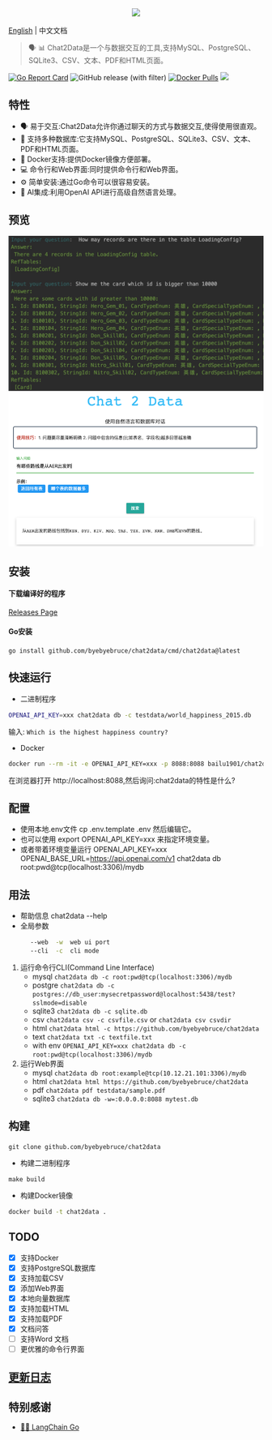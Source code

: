  <div align="center">
   <img src="https://readme-typing-svg.demolab.com/?lines=Chat+2+Data&size=50&height=80&center=true&vCenter=true&&duration=1000&pause=5000">
</div>

[English](README.md) | 中文文档

>  🗣 📊 Chat2Data是一个与数据交互的工具,支持MySQL、PostgreSQL、SQLite3、CSV、文本、PDF和HTML页面。
 
[![Go Report Card](https://goreportcard.com/badge/github.com/byebyebruce/chat2data)](https://goreportcard.com/report/github.com/byebyebruce/chat2data)
![GitHub release (with filter)](https://img.shields.io/github/v/release/byebyebruce/chat2data)
[![Docker Pulls](https://img.shields.io/docker/pulls/bailu1901/chat2data)](https://hub.docker.com/r/bailu1901/chat2data/)
![](https://hits.sh/github.com/byebyebruce/chat2data/doc/hits.svg?label=visit)


## 特性
* 🗣 易于交互:Chat2Data允许你通过聊天的方式与数据交互,使得使用很直观。
* 🔗 支持多种数据库:它支持MySQL、PostgreSQL、SQLite3、CSV、文本、PDF和HTML页面。
* 🐳 Docker支持:提供Docker镜像方便部署。
* 💻 命令行和Web界面:同时提供命令行和Web界面。
* ⚙️ 简单安装:通过Go命令可以很容易安装。
* 🧠 AI集成:利用OpenAI API进行高级自然语言处理。

## 预览
![CLI](doc/cli.jpg)
![Web UI](doc/web-ui.png)

## 安装
#### 下载编译好的程序  
[Releases Page](https://github.com/byebyebruce/chat2data/releases)
  
#### Go安装 
`go install github.com/byebyebruce/chat2data/cmd/chat2data@latest`

## 快速运行
* 二进制程序
```bash
OPENAI_API_KEY=xxx chat2data db -c testdata/world_happiness_2015.db
```
输入: `Which is the highest happiness country?`

* Docker
```bash
docker run --rm -it -e OPENAI_API_KEY=xxx -p 8088:8088 bailu1901/chat2data html 'https://github.com/byebyebruce/chat2data'
```
在浏览器打开 http://localhost:8088,然后询问:chat2data的特性是什么?

## 配置
* 使用本地.env文件 cp .env.template .env 然后编辑它。
* 也可以使用 export OPENAI_API_KEY=xxx 来指定环境变量。
* 或者带着环境变量运行 OPENAI_API_KEY=xxx OPENAI_BASE_URL=https://api.openai.com/v1 chat2data db root:pwd@tcp(localhost:3306)/mydb    
 
## 用法
* 帮助信息 chat2data --help 
* 全局参数
```bash
      --web  -w  web ui port
      --cli  -c  cli mode
```
1. 运行命令行CLI(Command Line Interface)
   * mysql `chat2data db -c root:pwd@tcp(localhost:3306)/mydb` 
   * postgre `chat2data db -c postgres://db_user:mysecretpassword@localhost:5438/test?sslmode=disable`
   * sqlite3 `chat2data db -c sqlite.db`
   * csv `chat2data csv -c csvfile.csv` or `chat2data csv csvdir`
   * html `chat2data html -c https://github.com/byebyebruce/chat2data`
   * text `chat2data txt -c textfile.txt`
   * with env `OPENAI_API_KEY=xxx chat2data db -c root:pwd@tcp(localhost:3306)/mydb`
2. 运行Web界面
   * mysql `chat2data db root:example@tcp(10.12.21.101:3306)/mydb`
   * html `chat2data html https://github.com/byebyebruce/chat2data`
   * pdf `chat2data pdf testdata/sample.pdf`
   * sqlite3 `chat2data db -w=:0.0.0.0:8088 mytest.db`

## 构建
`git clone github.com/byebyebruce/chat2data`
* 构建二进制程序
```base
make build
```
* 构建Docker镜像
```bash 
docker build -t chat2data .
```

## TODO
- [x] 支持Docker
- [x] 支持PostgreSQL数据库
- [x] 支持加载CSV
- [x] 添加Web界面
- [x] 本地向量数据库
- [x] 支持加载HTML
- [x] 支持加载PDF
- [x] 文档问答
- [ ] 支持Word 文档
- [ ] 更优雅的命令行界面

## [更新日志](CHANGELOG.md)

## 特别感谢
* [🦜️🔗 LangChain Go](https://github.com/tmc/langchaingo)
 

